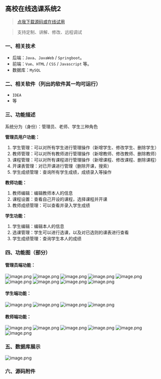 ## 高校在线选课系统2

> [点我下载源码或在线试用](https://www.notmaker.com/detail/92f3bd34d2b14a199311fd0fed3a538d/ghb20250812) 

> 支持定制、讲解、修改、远程调试

### 一、相关技术
- 后端：`Java`、`JavaWeb` / `Springboot`。
- 前端：`Vue`、`HTML` / `CSS` / `Javascript` 等。
- 数据库：`MySQL`

### 二、相关软件（列出的软件其一均可运行）
- `IDEA`
- 等

### 三、功能描述
系统分为（身份）：管理员、老师、学生三种角色

**管理员用户功能：**

1. 学生管理：可以对所有学生进行管理操作（新增学生、修改学生、删除学生）
2. 教师管理：可以对所有教师进行管理操作（新增教师、修改教师、删除教师）
3. 课程管理：可以对所有课程进行管理操作（新增课程、修改课程、删除课程）
4. 开课表管理：对已开课进行管理（删除开课，搜索）
5. 学生成绩管理：查询所有学生成绩，成绩录入等操作

**教师功能：**
1. 教师编辑：编辑教师本人的信息
2. 课程设置：查看自己开设的课程，选择课程并开课
3. 教师成绩管理：可以查看并录入学生成绩

**学生功能：**
1. 学生编辑：编辑本人的信息
2. 选课管理：学生可以进行选课，以及对已选则的课表进行查看
2. 学生成绩管理：查询学生本人的成绩

### 四、功能图（部分）

#### 管理员端功能：
![image.png](https://store.ptcc9.top/notmaker/user_upload/02dab151e8504d5890fa01c3c12255bd/2025-02-21%2014:04:19_image.png)
![image.png](https://store.ptcc9.top/notmaker/user_upload/02dab151e8504d5890fa01c3c12255bd/2025-02-21%2014:04:27_image.png)
![image.png](https://store.ptcc9.top/notmaker/user_upload/02dab151e8504d5890fa01c3c12255bd/2025-02-21%2014:04:31_image.png)
![image.png](https://store.ptcc9.top/notmaker/user_upload/02dab151e8504d5890fa01c3c12255bd/2025-02-21%2014:04:35_image.png)
![image.png](https://store.ptcc9.top/notmaker/user_upload/02dab151e8504d5890fa01c3c12255bd/2025-02-21%2014:04:41_image.png)
![image.png](https://store.ptcc9.top/notmaker/user_upload/02dab151e8504d5890fa01c3c12255bd/2025-02-21%2014:04:45_image.png)
![image.png](https://store.ptcc9.top/notmaker/user_upload/02dab151e8504d5890fa01c3c12255bd/2025-02-21%2014:04:53_image.png)
![image.png](https://store.ptcc9.top/notmaker/user_upload/02dab151e8504d5890fa01c3c12255bd/2025-02-21%2014:05:01_image.png)
![image.png](https://store.ptcc9.top/notmaker/user_upload/02dab151e8504d5890fa01c3c12255bd/2025-02-21%2014:05:10_image.png)

#### 学生端功能：
![image.png](https://store.ptcc9.top/notmaker/user_upload/02dab151e8504d5890fa01c3c12255bd/2025-02-21%2014:09:56_image.png)
![image.png](https://store.ptcc9.top/notmaker/user_upload/02dab151e8504d5890fa01c3c12255bd/2025-02-21%2014:10:05_image.png)
![image.png](https://store.ptcc9.top/notmaker/user_upload/02dab151e8504d5890fa01c3c12255bd/2025-02-21%2014:10:11_image.png)
![image.png](https://store.ptcc9.top/notmaker/user_upload/02dab151e8504d5890fa01c3c12255bd/2025-02-21%2014:10:17_image.png)
#### 教师端功能：
![image.png](https://store.ptcc9.top/notmaker/user_upload/02dab151e8504d5890fa01c3c12255bd/2025-02-21%2014:12:00_image.png)
![image.png](https://store.ptcc9.top/notmaker/user_upload/02dab151e8504d5890fa01c3c12255bd/2025-02-21%2014:12:07_image.png)
![image.png](https://store.ptcc9.top/notmaker/user_upload/02dab151e8504d5890fa01c3c12255bd/2025-02-21%2014:12:11_image.png)
![image.png](https://store.ptcc9.top/notmaker/user_upload/02dab151e8504d5890fa01c3c12255bd/2025-02-21%2014:12:16_image.png)
![image.png](https://store.ptcc9.top/notmaker/user_upload/02dab151e8504d5890fa01c3c12255bd/2025-02-21%2014:12:21_image.png)
![image.png](https://store.ptcc9.top/notmaker/user_upload/02dab151e8504d5890fa01c3c12255bd/2025-02-21%2014:12:29_image.png)

### 五、数据库展示
![image.png](https://store.ptcc9.top/notmaker/user_upload/02dab151e8504d5890fa01c3c12255bd/2025-02-21%2014:13:00_image.png)

### 六、源码附件


